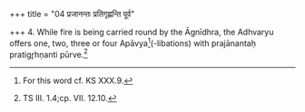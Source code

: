 +++
title = "04 प्रजानन्तः प्रतिगृह्णन्ति पूर्व"

+++
4. While fire is being carried round by the Āgnīdhra, the Adhvaryu offers one, two, three or four Apāvya[^1](-libations) with prajānantaḥ pratigr̥hṇanti pūrve.[^2]   


[^1]: For this word cf. KS XXX.9.  

[^2]: TS III. 1.4;cp. VII. 12.10.  
